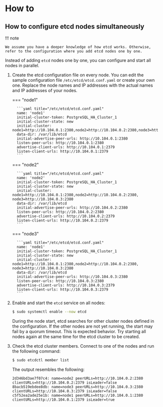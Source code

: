 # How to

## How to configure etcd nodes simultaneously

!!! note 

    We assume you have a deeper knowledge of how etcd works. Otherwise, refer to the configuration where you add etcd nodes one by one. 

Instead of adding `etcd` nodes one by one, you can configure and start all nodes in parallel. 

1. Create the etcd configuration file on every node. You can edit the sample configuration file `/etc/etcd/etcd.conf.yaml` or create your own one. Replace the node names and IP addresses with the actual names and IP addresses of your nodes.

    === "node1"

         ```yaml title="/etc/etcd/etcd.conf.yaml"
         name: 'node1'
         initial-cluster-token: PostgreSQL_HA_Cluster_1
         initial-cluster-state: new
         initial-cluster: node1=http://10.104.0.1:2380,node2=http://10.104.0.2:2380,node3=http://10.104.0.3:2380
         data-dir: /var/lib/etcd
         initial-advertise-peer-urls: http://10.104.0.1:2380 
         listen-peer-urls: http://10.104.0.1:2380
         advertise-client-urls: http://10.104.0.1:2379
         listen-client-urls: http://10.104.0.1:2379
         ```

    === "node2"

         ```yaml title="/etc/etcd/etcd.conf.yaml"
         name: 'node2'
         initial-cluster-token: PostgreSQL_HA_Cluster_1
         initial-cluster-state: new
         initial-cluster: node1=http://10.104.0.1:2380,node2=http://10.104.0.2:2380,     node3=http://10.104.0.3:2380
         data-dir: /var/lib/etcd
         initial-advertise-peer-urls: http://10.104.0.2:2380 
         listen-peer-urls: http://10.104.0.2:2380
         advertise-client-urls: http://10.104.0.2:2379
         listen-client-urls: http://10.104.0.2:2379
         ```

    === "node3"

         ```yaml title="/etc/etcd/etcd.conf.yaml"
         name: 'node1'
         initial-cluster-token: PostgreSQL_HA_Cluster_1
         initial-cluster-state: new
         initial-cluster: node1=http://10.104.0.1:2380,node2=http://10.104.0.2:2380,     node3=http://10.104.0.3:2380
         data-dir: /var/lib/etcd
         initial-advertise-peer-urls: http://10.104.0.3:2380 
         listen-peer-urls: http://10.104.0.3:2380
         advertise-client-urls: http://10.104.0.3:2379
         listen-client-urls: http://10.104.0.3:2379
         ```

2. Enable and start the `etcd` service on all nodes:

    ```{.bash data-prompt="$"}
    $ sudo systemctl enable --now etcd
    ```

    During the node start, etcd searches for other cluster nodes defined in the configuration. If the other nodes are not yet running, the start may fail by a quorum timeout. This is expected behavior. Try starting all nodes again at the same time for the etcd cluster to be created.

3. Check the etcd cluster members.  Connect to one of the nodes and run the following command:
    
    ```{.bash data-prompt="$"}
    $ sudo etcdctl member list
    ```

    The output resembles the following:

    ```
    2d346bd3ae7f07c4: name=node2 peerURLs=http://10.104.0.2:2380 clientURLs=http://10.104.0.2:2379 isLeader=false
    8bacb519ebdee8db: name=node3 peerURLs=http://10.104.0.3:2380 clientURLs=http://10.104.0.3:2379 isLeader=false
    c5f52ea2ade25e1b: name=node1 peerURLs=http://10.104.0.1:2380 clientURLs=http://10.104.0.1:2379 isLeader=true
    ```
